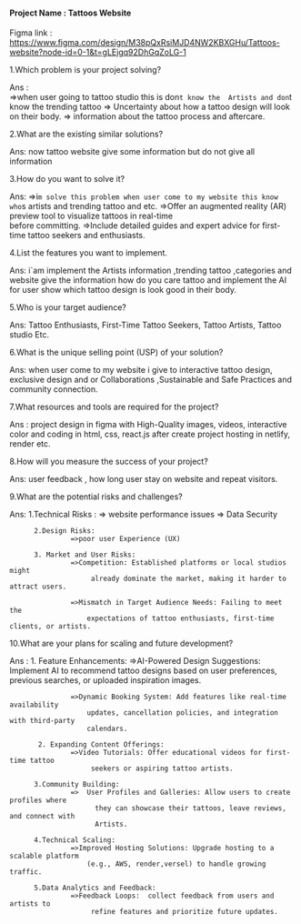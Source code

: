 ####  Project Name : Tattoos Website 

Figma link :  https://www.figma.com/design/M38pQxRsiMJD4NW2KBXGHu/Tattoos-website?node-id=0-1&t=gLEjgq92DhGqZoLG-1



1.Which problem is your project solving?

Ans :  
  =>when user going to tattoo studio this is don`t know the  Artists and don`t   
      know the trending tattoo
 => Uncertainty about how a tattoo design will look on their body.
 =>  information about the tattoo process and aftercare.

2.What are the existing similar solutions?

Ans: now tattoo website give some information but do not give all information

3.How do you want to solve it?

Ans: 
 =>i`m solve this problem when user come to my website this know who`s artists 
     and trending tattoo  and etc.
 =>Offer an augmented reality (AR) preview tool to visualize tattoos in real-time  
     before committing.
 =>Include detailed guides and expert advice for first-time tattoo seekers and 
     enthusiasts.


4.List the features you want to implement.

Ans: i`am implement the Artists information ,trending tattoo ,categories and website give the information how do you care tattoo and implement the AI for user show which tattoo design is look good in their body.

5.Who is your target audience?

Ans: Tattoo Enthusiasts, First-Time Tattoo Seekers, Tattoo Artists, Tattoo studio
Etc.

6.What is the unique selling point (USP) of your solution?

Ans:  when user come to my website i  give to interactive tattoo design, exclusive design and  or Collaborations ,Sustainable and Safe Practices  and community connection.

7.What resources and tools are required for the project?

Ans :   project design in figma with  High-Quality images, videos,  interactive color and coding in html, css, react.js after create project hosting in netlify, render etc.

8.How will you measure the success of your project?

Ans: user feedback , how long user stay on website and repeat visitors.

9.What are the potential risks and challenges? 

Ans:  1.Technical Risks : 
                   => website performance issues
                   => Data Security
         
          2.Design Risks:
                   =>poor user Experience (UX) 
         
          3. Market and User Risks:
                   =>Competition: Established platforms or local studios might 
                        already dominate the market, making it harder to attract users.
     
                   =>Mismatch in Target Audience Needs: Failing to meet the
                       expectations of tattoo enthusiasts, first-time clients, or artists.


10.What are your plans for scaling and future development?
 
Ans : 1. Feature Enhancements:
                   =>AI-Powered Design Suggestions:  Implement AI to recommend 
                       tattoo designs based on user preferences, previous searches, or 
                       uploaded inspiration images.
 
                   =>Dynamic Booking System: Add features like real-time availability 
                       updates, cancellation policies, and integration with third-party 
                       calendars.
  
           2. Expanding Content Offerings:
                   =>Video Tutorials: Offer educational videos for first-time tattoo 
                        seekers or aspiring tattoo artists. 

          3.Community Building:
                   =>  User Profiles and Galleries: Allow users to create profiles where 
                         they can showcase their tattoos, leave reviews, and connect with       
                         Artists.

          4.Technical Scaling:
                   =>Improved Hosting Solutions: Upgrade hosting to a scalable platform
                       (e.g., AWS, render,versel) to handle growing traffic.

          5.Data Analytics and Feedback:
                   =>Feedback Loops:  collect feedback from users and artists to
                        refine features and prioritize future updates.
